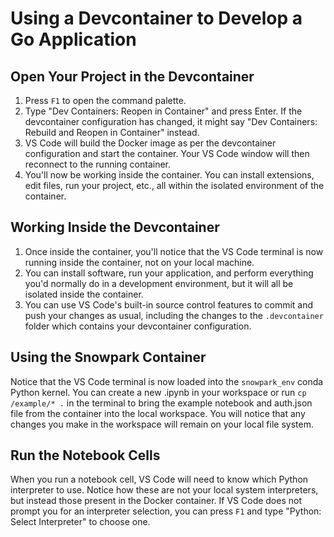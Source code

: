 # Using a Devcontainer to Develop a Go Application

## Open Your Project in the Devcontainer

1. Press `F1` to open the command palette.
2. Type "Dev Containers: Reopen in Container" and press Enter. If the devcontainer configuration has changed, it might say "Dev Containers: Rebuild and Reopen in Container" instead.
3. VS Code will build the Docker image as per the devcontainer configuration and start the container. Your VS Code window will then reconnect to the running container.
4. You'll now be working inside the container. You can install extensions, edit files, run your project, etc., all within the isolated environment of the container.

## Working Inside the Devcontainer

1. Once inside the container, you'll notice that the VS Code terminal is now running inside the container, not on your local machine.
2. You can install software, run your application, and perform everything you'd normally do in a development environment, but it will all be isolated inside the container.
3. You can use VS Code's built-in source control features to commit and push your changes as usual, including the changes to the `.devcontainer` folder which contains your devcontainer configuration.

## Using the Snowpark Container

Notice that the VS Code terminal is now loaded into the `snowpark_env` conda Python kernel. You can create a new .ipynb in your workspace or run `cp /example/* .` in the terminal to bring the example notebook and auth.json file from the container into the local workspace. You will notice that any changes you make in the workspace will remain on your local file system.

## Run the Notebook Cells

When you run a notebook cell, VS Code will need to know which Python interpreter to use. Notice how these are not your local system interpreters, but instead those present in the Docker container. If VS Code does not prompt you for an interpreter selection, you can press `F1` and type "Python: Select Interpreter" to choose one.

